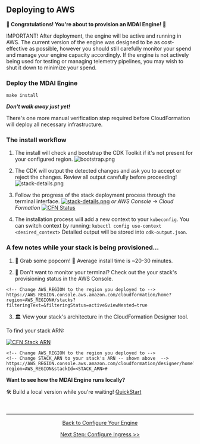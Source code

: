 ## Deploying to AWS

**💪 Congratulations! You're about to provision an MDAI Engine! 💪**

<div class="warning">
  IMPORTANT! After deployment, the engine will be active and running in AWS. The current version of the engine was designed to be as cost-effective as possible, however you should still carefully monitor your spend and manage your engine capacity accordingly. If the engine is not actively being used for testing or managing telemetry pipelines, you may wish to shut it down to minimize your spend.
</div>

### Deploy the MDAI Engine

```shell
make install
```
<div class="warning">
  <b><em>Don't walk away just yet!</em></b>
  <p>There's one more manual verification step required before CloudFormation will deploy all necessary infrastructure.</p>
</div>


### The install workflow
1. The install will check and bootstrap the CDK Toolkit if it's not present for your configured region.
![[bootstrap.png](../media/bootstrap.png)](/media/bootstrap.png)

2. The CDK will output the detected changes and ask you to accept or reject the changes. Review all output carefully before proceeding!
![![stack-details.png](/media/stack-details.png)](/media/stack-details.png)

3. Follow the progress of the stack deployment process through the terminal interface.
[![stack-details.png](/media/stack-details.png)](/media/stack-details.png)
*or AWS Console -> Cloud Formation*
[![CFN Status](/media/cfn-status.png)](/media/cfn-status.png)

4.  The installation process will add a new context to your `kubeconfig`. You can switch context by running: `kubectl config use-context <desired_context>`
Detailed output will be stored into `cdk-output.json`.

### A few notes while your stack is being provisioned...

1. 🍿 Grab some popcorn! 🍿 Average install time is ~20-30 minutes.

2. 👀 Don't want to monitor your terminal? Check out the your stack's provisioning status in the AWS Console.
```
<!-- Change AWS_REGION to the region you deployed to -->
https://AWS_REGION.console.aws.amazon.com/cloudformation/home?region=AWS_REGION#/stacks?filteringText=&filteringStatus=active&viewNested=true
```

3. 🏛️ View your stack's architecture in the CloudFormation Designer tool.

To find your stack ARN:

[![CFN Stack ARN](/media/cfn-stack-arn.png)](/media/cfn-stack-arn.png)

```
<!-- Change AWS_REGION to the region you deployed to -->
<!-- Change STACK_ARN to your stack's ARN -- shown above  -->
https://AWS_REGION.console.aws.amazon.com/cloudformation/designer/home?region=AWS_REGION&stackId=<STACK_ARN>#
```

**Want to see how the MDAI Engine runs locally?**

🛠️ Build a local version while you're waiting! [QuickStart](../local/quick-start.md)

<br />

----

<p style="text-align: center;">
  <a href="./configure.md">Back to Configure Your Engine</a>
</p>
<p style="text-align: center;">
  <a href="./ingress.md">Next Step: Configure Ingress >></a>
</p>
